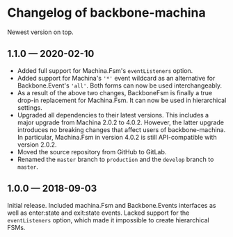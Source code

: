 # Changelog of backbone-machina

Newest version on top.


## 1.1.0 — 2020-02-10

- Added full support for Machina.Fsm's `eventListeners` option.
- Added support for Machina's `'*'` event wildcard as an alternative for Backbone.Event's `'all'`. Both forms can now be used interchangeably.
- As a result of the above two changes, BackboneFsm is finally a true drop-in replacement for Machina.Fsm. It can now be used in hierarchical settings.
- Upgraded all dependencies to their latest versions. This includes a major upgrade from Machina 2.0.2 to 4.0.2. However, the latter upgrade introduces no breaking changes that affect users of backbone-machina. In particular, Machina.Fsm in version 4.0.2 is still API-compatible with version 2.0.2.
- Moved the source repository from GitHub to GitLab.
- Renamed the `master` branch to `production` and the `develop` branch to `master`.


## 1.0.0 — 2018-09-03

Initial release. Included machina.Fsm and Backbone.Events interfaces as well as enter:state and exit:state events. Lacked support for the `eventListeners` option, which made it impossible to create hierarchical FSMs.

